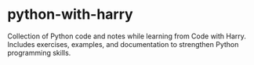 # python-with-harry
Collection of Python code and notes while learning from Code with Harry. Includes exercises, examples, and documentation to strengthen Python programming skills.
